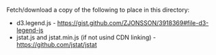 Fetch/download a copy of the following to place in this directory:

* d3.legend.js - https://gist.github.com/ZJONSSON/3918369#file-d3-legend-js
* jstat.js and jstat.min.js (if not usind CDN linking) - https://github.com/jstat/jstat